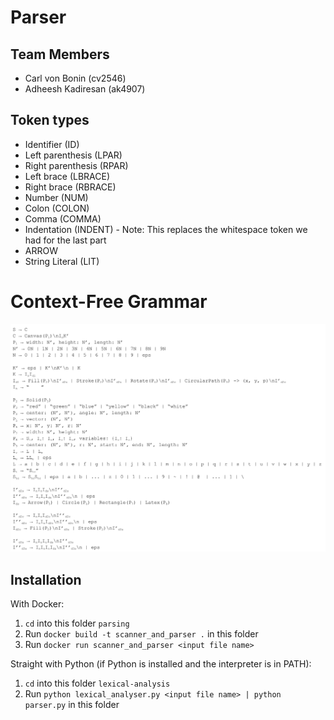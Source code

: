 # Parser

## Team Members
* Carl von Bonin (cv2546)
* Adheesh Kadiresan (ak4907)

## Token types
* Identifier (ID)
* Left parenthesis (LPAR)
* Right parenthesis (RPAR)
* Left brace (LBRACE)
* Right brace (RBRACE)
* Number (NUM)
* Colon (COLON)
* Comma (COMMA)
* Indentation (INDENT) - Note: This replaces the whitespace token we had for the last part
* ARROW 
* String Literal (LIT)

# Context-Free Grammar
![CFG](./CFG-v2.png)


## Installation
With Docker: 
1. `cd` into this folder `parsing`
2. Run `docker build -t scanner_and_parser .` in this folder
3. Run `docker run scanner_and_parser <input file name>`

Straight with Python (if Python is installed and the interpreter is in PATH):
1. `cd` into this folder `lexical-analysis`
2. Run `python lexical_analyser.py <input file name> | python parser.py` in this folder